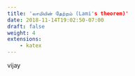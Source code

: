 ```yaml
---
title: 'லாமியின் தேற்றம் (Lami's theorem)'
date: 2018-11-14T19:02:50-07:00
draft: false
weight: 4
extensions:
    - katex
---
```



vijay